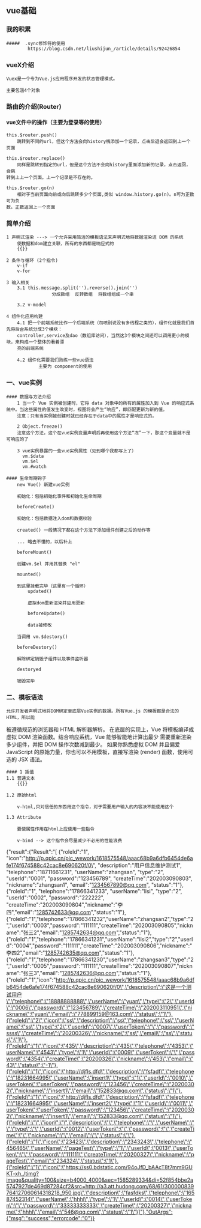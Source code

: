 ## vue基础

### 我的积累
	#####  .sync修饰符的使用
			https://blog.csdn.net/liushijun_/article/details/92426854
			
### vueX介绍
	
	Vuex是一个专为Vue.js应用程序开发的状态管理模式。
	
	主要包涵4个对象
	
### 路由的介绍(Router)

#### vue文件中的操作（主要为登录等的使用）
	this.$router.push()
		跳转到不同的url，但这个方法会向history栈添加一个记录，点击后退会返回到上一个页面
	
	this.$router.replace()
		同样是跳转到指定的url，但是这个方法不会向history里面添加新的记录，点击返回，会跳
	转到上上一个页面。上一个记录是不存在的。
	
	this.$router.go(n)
		相对于当前页面向前或向后跳转多少个页面,类似 window.history.go(n)。n可为正数可为负
	数。正数返回上一个页面

### 简单介绍
	1 声明式渲染 ---> 一个允许采用简洁的模板语法来声明式地将数据渲染进 DOM 的系统
		使数据和dom建立关联，所有的东西都是响应式的
		{{}}
	
	2 条件与循环 (2个指令)
		v-if
		v-for
		
	3 输入相关
		3.1 this.message.split('').reverse().join('')
		             分成数组  反转数组  将数组组成一个串
		
		3.2 v-model
	
	4 组件化应用构建
		4.1 把一个前端系统比作一个后端系统（勿喷别说没有多线程之类的），组件化就是我们首先将后台系统分成3个模块：
		controller,service及dao（数组库访问），当然这3个模块之间还可以调用更小的模块，来构成一个整体的看着漂
		亮的前端系统
		
		4.2 组件化需要我们熟练一些vue语法
			    主要为 component的使用
				
### 一、vue实例
	
	#### 数据与方法介绍
		1 当一个 Vue 实例被创建时，它将 data 对象中的所有的属性加入到 Vue 的响应式系统中。当这些属性的值发生改变时，视图将会产生“响应”，即匹配更新为新的值。
		注意：只有当实例被创建时就已经存在于data中的属性才是响应式的。
		
		2 Object.freeze() 
		注意这个方法，这个在vue实例变量声明后再使用这个方法“冻”一下，那这个变量就不是可响应的了
		
		3 vue实例暴露的一些vue实例属性（见到哪个我都写上了）
		  vm.$data
		  vm.$el
		  vm.#watch
		  
	#### 生命周期钩子
		new Vue() 新建vue实例 
		
		初始化：包括初始化事件和初始化生命周期
		
		beforeCreate()
		
		初始化：包括数据注入dom和数据校验
		
		created() 一般情况下都在这个方法下添加组件创建之后的动作等
		
		... 略去不懂的，以后补上
		
		beforeMount()
		
		创建vm.$el 并用其替换 "el"
		
		mounted()
		
		到这里挂载完毕（这里有一个循环）
			updated()
			
			虚拟dom重新渲染并应用更新
			
			beforeUpdate()
			
			data被修改
		
		当调用 vm.$destory()
		
		beforeDestory()
		
		解除绑定销毁子组件以及事件监听器
		
		destoryed
		
		销毁完毕
		
### 二、模板语法	
	
	允许开发者声明式地将DOM绑定至底层Vue实例的数据。所有Vue.js 的模板都是合法的 HTML，所以能
被遵循规范的浏览器和 HTML 解析器解析。
	在底层的实现上，Vue 将模板编译成虚拟 DOM 渲染函数。结合响应系统，Vue 能够智能地计算出最少
需要重新渲染多少组件，并把 DOM 操作次数减到最少。
	如果你熟悉虚拟 DOM 并且偏爱 JavaScript 的原始力量，你也可以不用模板，直接写渲染 (render) 
函数，使用可选的 JSX 语法。
	
	#### 1 插值
	1.1 普通文本
		{{}}
		
	1.2 原始html
	
		v-html,只对信任的东西用这个指令，对于需要用户输入的内容决不能使用这个
		
	1.3 Attribute
	
		要使属性作用在html上应使用一些指令
		
		v-bind --> 这个指令会尽量减少不必用的性能浪费
		
		

		
		
	
		
		
{"result":{"Result":"[
			{\"roleId\":\"1\",
			 \"icon\":\"http://p.qpic.cn/pic_wework/1618575548/aaac68b9a6dfb6454de6afe174f674588c42cac8e690620f/0\",
			 \"description\":\"用户信息维护测试1\",
			 \"telephone\":\"18711661231\",
			 \"userName\":\"zhangsan\",
			 \"type\":\"2\",
			 \"userId\":\"0001\",
			 \"password\":\"123456789\",
			 \"createTime\":\"202003090803\",
			 \"nickname\":\"zhangsan1\",
			 \"email\":\"1234567890@qq.com\",
			 \"status\":\"1\"},
			 {\"roleId\":\"1\",
			 \"telephone\":\"17866341233\",
			 \"userName\":\"lisi\",
			 \"type\":\"2\",
			 \"userId\":\"0002\",
			 \"password\":\"222222\",
			 \"createTime\":\"202003090804\",\"nickname\":\"李四\",\"email\":\"1285742633@qq.com\",\"status\":\"1\"},{\"roleId\":\"1\",\"telephone\":\"17866341232\",\"userName\":\"zhangsan2\",\"type\":\"2\",\"userId\":\"0003\",\"password\":\"111111\",\"createTime\":\"202003090805\",\"nickname\":\"张三2\",\"email\":\"1285742634@qq.com\",\"status\":\"1\"},{\"roleId\":\"1\",\"telephone\":\"17866341231\",\"userName\":\"lisi2\",\"type\":\"2\",\"userId\":\"0004\",\"password\":\"111111\",\"createTime\":\"202003090806\",\"nickname\":\"李四2\",\"email\":\"1285742635@qq.com\",\"status\":\"1\"},{\"roleId\":\"1\",\"telephone\":\"17866341230\",\"userName\":\"zhangsan3\",\"type\":\"2\",\"userId\":\"0005\",\"password\":\"111111\",\"createTime\":\"202003090807\",\"nickname\":\"张三3\",\"email\":\"1285742636@qq.com\",\"status\":\"1\"},{\"roleId\":\"1\",\"icon\":\"http://p.qpic.cn/pic_wework/1618575548/aaac68b9a6dfb6454de6afe174f674588c42cac8e690620f/0\",\"description\":\"这是一个测试用户\",\"telephone\":\"18888888888\",\"userName\":\"yuan\",\"type\":\"2\",\"userId\":\"0006\",\"password\":\"123456789\",\"createTime\":\"202003110951\",\"nickname\":\"yuan\",\"email\":\"778899159@163.com\",\"status\":\"1\"},{\"roleId\":\"2\",\"icon\":\"ss\",\"description\":\"ss\",\"telephone\":\"ss\",\"userName\":\"ss\",\"type\":\"2\",\"userId\":\"0007\",\"userToken\":\"\",\"password\":\"ssss\",\"createTime\":\"20200326\",\"nickname\":\"ss\",\"email\":\"ss\",\"status\":\"1\"},{\"roleId\":\"1\",\"icon\":\"435\",\"description\":\"435\",\"telephone\":\"4353\",\"userName\":\"4543\",\"type\":\"1\",\"userId\":\"0009\",\"userToken\":\"\",\"password\":\"4354\",\"createTime\":\"20200326\",\"nickname\":\"453\",\"email\":\"43\",\"status\":\"-1\"},{\"roleId\":\"1\",\"icon\":\"http://djfls.dfd\",\"description\":\"fsfadf\",\"telephone\":\"18231664995\",\"userName\":\"insert1\",\"type\":\"1\",\"userId\":\"0010\",\"userToken\":\"userToken\",\"password\":\"123456\",\"createTime\":\"20200302\",\"nickname\":\"insert1\",\"email\":\"152833@qq.com\",\"status\":\"1\"},{\"roleId\":\"1\",\"icon\":\"http://djfls.dfd\",\"description\":\"fsfadf\",\"telephone\":\"18231664995\",\"userName\":\"insert2\",\"type\":\"1\",\"userId\":\"0011\",\"userToken\":\"userToken\",\"password\":\"123456\",\"createTime\":\"20200302\",\"nickname\":\"insert1\",\"email\":\"152833@qq.com\",\"status\":\"1\"},{\"roleId\":\"\",\"icon\":\"\",\"description\":\"\",\"telephone\":\"\",\"userName\":\"\",\"type\":\"\",\"userId\":\"0012\",\"userToken\":\"\",\"password\":\"\",\"createTime\":\"\",\"nickname\":\"\",\"email\":\"\",\"status\":\"\"},{\"roleId\":\"1\",\"icon\":\"23423\",\"description\":\"2343243\",\"telephone\":\"456465\",\"userName\":\"pageTest\",\"type\":\"1\",\"userId\":\"0013\",\"userToken\":\"\",\"password\":\"111111\",\"createTime\":\"20200327\",\"nickname\":\"pageTest\",\"email\":\"234324\",\"status\":\"1\"},{\"roleId\":\"1\",\"icon\":\"https://ss0.bdstatic.com/94oJfD_bAAcT8t7mm9GUKT-xh_/timg?image&quality=100&size=b4000_4000&sec=1585289334&di=52f854bbe2a5747927de469d87284cf2&src=http://a3.att.hudong.com/68/61/300000839764127060614318218_950.jpg\",\"description\":\"fasfdks\",\"telephone\":\"16587452314\",\"userName\":\"hhhl\",\"type\":\"1\",\"userId\":\"0014\",\"userToken\":\"\",\"password\":\"33333333333\",\"createTime\":\"20200327\",\"nickname\":\"hhhl\",\"email\":\"546@qq.com\",\"status\":\"1\"}]"},"OutArgs":{"msg":"success","errorcode":"0"}}
		
		
		
		
		
		
		
		
		
		
		
		
		
		
		
		
	
	